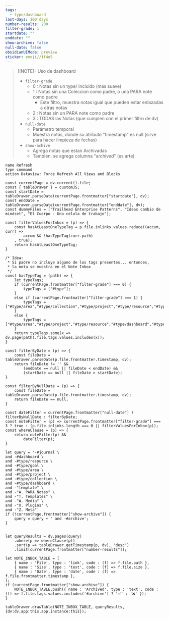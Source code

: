 ```yaml
---
tags:
  - type/dashboard
last-days: 100 days
number-results: 200
filter-grade: 1
startdate: ""
enddate: ""
show-archive: false
null-date: false
obsidianUIMode: preview
sticker: emoji//1f4e5
---
```


> [!NOTE]- Uso de dashboard
> * `filter-grade`
> 	* 0 : Notas sin un type/ incluido (mas suave)
> 	* 1 : Notas sin una Coleccion como padre, o una PARA note como padre
> 		* Este filtro, muestra notas igual que pueden estar enlazadas a otras notas
> 	* 2 : Notas sin un PARA note como padre
> 	* 3 : TODAS las Notas (que cumplen con el primer filtro de dv)
> * `null-date`
> 	* Parámetro temporal
> 	* Muestra notas, donde su átributo "timestamp" es null (sirve para hacer limpieza de fechas)
> * `show-achive`
> 	* Agrega notas que estan Archivadas
> 	* También, se agrega columna "archived" (es arte)

```button
name Refresh
type command
action Dataview: Force Refresh All Views and Blocks
```

```dataviewjs
const currentPage = dv.current().file;
const { tableDrawer } = customJS;
const startDate = tableDrawer.parseDate(currentPage.frontmatter["startdate"], dv);
const endDate = tableDrawer.parseDate(currentPage.frontmatter["enddate"], dv);
const dummyFiles = ["Trailhead Enterprise Patterns", "Ideas cambio de mindset", "El Cuerpo - Una celula de trabajo"];

const filterValuesForInbox = (p) => {
    const hasAtLeastOneTypeTag = p.file.inlinks.values.reduce((accum, curr) =>
        accum && !hasTypeTag(curr.path)
    , true);
    return hasAtLeastOneTypeTag;
}

/* Idea:
 * Si padre no incluye alguno de los tags presentes... entonces,
 * la nota se muestra en el Note Inbox
 */
const hasTypeTag = (path) => {
    let typeTags;
    if (currentPage.frontmatter["filter-grade"] === 0) {
        typeTags = ["#type"];
    }
    else if (currentPage.frontmatter["filter-grade"] === 1) {
        typeTags = ["#type/area","#type/collection","#type/project","#type/resource","#type/dashboard","#type/goal"];
    }
    else {
        typeTags = ["#type/area","#type/project","#type/resource","#type/dashboard","#type/goal"];
    }
    return typeTags.some(x => dv.page(path).file.tags.values.includes(x));
}

const filterByDate = (p) => {
    const fileDate = tableDrawer.parseDate(p.file.frontmatter.timestamp, dv);
    return fileDate != '' &&
        (endDate == null || fileDate < endDate) &&
        (startDate == null || fileDate > startDate);
}

const filterByNullDate = (p) => {
    const fileDate = tableDrawer.parseDate(p.file.frontmatter.timestamp, dv);
    return fileDate == null;
}

const dateFilter = currentPage.frontmatter["null-date"] ? filterByNullDate : filterByDate;
const noteFilter = (p) => currentPage.frontmatter["filter-grade"] === 3 ? true : (p.file.inlinks.length === 0 || filterValuesForInbox(p));
const whereClause = (p) => {
    return noteFilter(p) &&
        dateFilter(p);
}

let query = '-#journal \
and -#dashboard \
and -#type/resource \
and -#type/goal \
and -#type/area \
and -#type/project \
and -#type/collection \
and -#type/dashboard \
and -"template" \
and -"A. PARA Notes" \
and -"T. Templates" \
and -"W. Media" \
and -"X. Plugins" \
and -"Z. Meta"'
if (!currentPage.frontmatter["show-archive"]) {
    query = query + ' and -#archive';
}


let queryResults = dv.pages(query)
    .where(p => whereClause(p))
    .sort(p => tableDrawer.getTimestamp(p, dv), 'desc')
    .limit(currentPage.frontmatter["number-results"]);

let NOTE_INBOX_TABLE = [
    { name : 'File', type : 'link', code : (f) => f.file.path },
    { name : 'Size', type : 'text', code : (f) => f.file.size },
    { name : 'Date', type : 'date', code : (f) => f.file.frontmatter.timestamp },
];
if (currentPage.frontmatter["show-archive"]) {
    NOTE_INBOX_TABLE.push({ name : 'Archived', type : 'text', code : (f) => f.file.tags.values.includes('#archive') ? '✅' : '❌' });
}

tableDrawer.drawTable(NOTE_INBOX_TABLE, queryResults, {dv:dv,app:this.app,instance:this});
```
